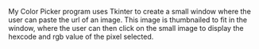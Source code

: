 My Color Picker program uses Tkinter to create a small window where the user can paste the url of an image. This image is thumbnailed to fit in the window, where the user can then click on the small image to display the hexcode and rgb value of the pixel selected.
